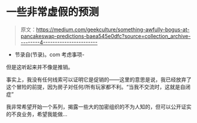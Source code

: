 # 一些非常虚假的预测

> 原文：<https://medium.com/geekculture/something-awfully-bogus-at-pancakeswap-predictions-baea545e0dfc?source=collection_archive---------4----------------------->

*   节录自(节录)。com 考虑事项-

但是这听起来并不像是推销。

事实上，我没有任何线索可以证明它是促销的——这里的意思是说，我已经放弃了这个冒险的前提，因为房子对任何/所有玩家都不利。“当我不交流时，这就是自闭症”

我非常希望开始一个系列，揭露一些大的加密组织的不为人知的，但可以公开证实的不良业务，希望我能做…